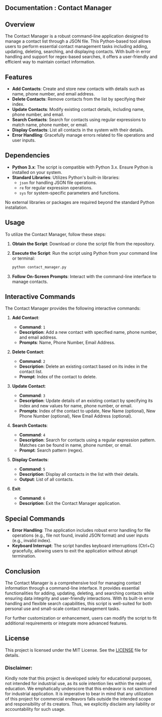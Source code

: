 ## Documentation : Contact Manager

## Overview

The Contact Manager is a robust command-line application designed to manage a contact list through a JSON file. This Python-based tool allows users to perform essential contact management tasks including adding, updating, deleting, searching, and displaying contacts. With built-in error handling and support for regex-based searches, it offers a user-friendly and efficient way to maintain contact information.

## Features

- **Add Contacts**: Create and store new contacts with details such as name, phone number, and email address.
- **Delete Contacts**: Remove contacts from the list by specifying their index.
- **Update Contacts**: Modify existing contact details, including name, phone number, and email.
- **Search Contacts**: Search for contacts using regular expressions to match name, phone number, or email.
- **Display Contacts**: List all contacts in the system with their details.
- **Error Handling**: Gracefully manage errors related to file operations and user inputs.

## Dependencies

- **Python 3.x**: The script is compatible with Python 3.x. Ensure Python is installed on your system.
- **Standard Libraries**: Utilizes Python's built-in libraries:
  - `json` for handling JSON file operations.
  - `re` for regular expression operations.
  - `sys` for system-specific parameters and functions.

No external libraries or packages are required beyond the standard Python installation.

## Usage

To utilize the Contact Manager, follow these steps:

1. **Obtain the Script**: Download or clone the script file from the repository.
2. **Execute the Script**: Run the script using Python from your command line or terminal:

   ```bash
   python contact_manager.py
   ```

3. **Follow On-Screen Prompts**: Interact with the command-line interface to manage contacts.

## Interactive Commands

The Contact Manager provides the following interactive commands:

1. **Add Contact**:
   - **Command**: `1`
   - **Description**: Add a new contact with specified name, phone number, and email address.
   - **Prompts**: Name, Phone Number, Email Address.

2. **Delete Contact**:
   - **Command**: `2`
   - **Description**: Delete an existing contact based on its index in the contact list.
   - **Prompt**: Index of the contact to delete.

3. **Update Contact**:
   - **Command**: `3`
   - **Description**: Update details of an existing contact by specifying its index and new values for name, phone number, or email.
   - **Prompts**: Index of the contact to update, New Name (optional), New Phone Number (optional), New Email Address (optional).

4. **Search Contacts**:
   - **Command**: `4`
   - **Description**: Search for contacts using a regular expression pattern. Matches can be found in name, phone number, or email.
   - **Prompt**: Search pattern (regex).

5. **Display Contacts**:
   - **Command**: `5`
   - **Description**: Display all contacts in the list with their details.
   - **Output**: List of all contacts.

6. **Exit**:
   - **Command**: `6`
   - **Description**: Exit the Contact Manager application.

## Special Commands

- **Error Handling**: The application includes robust error handling for file operations (e.g., file not found, invalid JSON format) and user inputs (e.g., invalid index).
- **Keyboard Interrupt**: The script handles keyboard interruptions (Ctrl+C) gracefully, allowing users to exit the application without abrupt termination.

## Conclusion

The Contact Manager is a comprehensive tool for managing contact information through a command-line interface. It provides essential functionalities for adding, updating, deleting, and searching contacts while ensuring data integrity and user-friendly interactions. With its built-in error handling and flexible search capabilities, this script is well-suited for both personal use and small-scale contact management tasks.

For further customization or enhancement, users can modify the script to fit additional requirements or integrate more advanced features.

## **License**
This project is licensed under the MIT License. See the [LICENSE](LICENSE) file for details.

### **Disclaimer:**
Kindly note that this project is developed solely for educational purposes, not intended for industrial use, as its sole intention lies within the realm of education. We emphatically underscore that this endeavor is not sanctioned for industrial application. It is imperative to bear in mind that any utilization of this project for commercial endeavors falls outside the intended scope and responsibility of its creators. Thus, we explicitly disclaim any liability or accountability for such usage.

